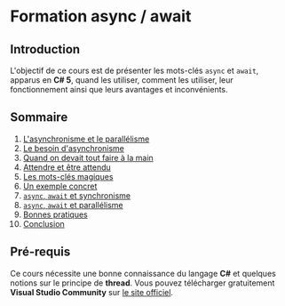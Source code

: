 # Formation async / await

## Introduction

L'objectif de ce cours est de présenter les mots-clés `async` et `await`, apparus en **C# 5**, quand les utiliser, comment les utiliser, leur fonctionnement ainsi que leurs avantages et inconvénients.

## Sommaire

1. [L'asynchronisme et le parallélisme](./docs/part01.md)
1. [Le besoin d'asynchronisme](./docs/part02.md)
1. [Quand on devait tout faire à la main](./docs/part03.md)
1. [Attendre et être attendu](./docs/part04.md)
1. [Les mots-clés magiques](./docs/part05.md)
1. [Un exemple concret](./docs/part06.md)
1. [`async`, `await` et synchronisme](./docs/part07.md)
1. [`async`, `await` et parallélisme](./docs/part08.md)
1. [Bonnes pratiques](./docs/part09.md)
1. [Conclusion](./docs/part10.md)

## Pré-requis

Ce cours nécessite une bonne connaissance du langage **C#** et quelques notions sur le principe de **thread**. Vous pouvez télécharger gratuitement **Visual Studio Community** sur [le site officiel](https://www.visualstudio.com/vs/community/).